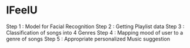 # IFeelU

Step 1 : Model for Facial Recognition
Step 2 : Getting Playlist data
Step 3 : Classification of songs into 4 Genres
Step 4 : Mapping mood of user to a genre of songs
Step 5 : Appropriate personalized Music suggestion
